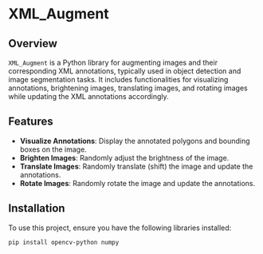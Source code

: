 # XML_Augment

## Overview

`XML_Augment` is a Python library for augmenting images and their corresponding XML annotations, typically used in object detection and image segmentation tasks. It includes functionalities for visualizing annotations, brightening images, translating images, and rotating images while updating the XML annotations accordingly.

## Features

- **Visualize Annotations**: Display the annotated polygons and bounding boxes on the image.
- **Brighten Images**: Randomly adjust the brightness of the image.
- **Translate Images**: Randomly translate (shift) the image and update the annotations.
- **Rotate Images**: Randomly rotate the image and update the annotations.

## Installation

To use this project, ensure you have the following libraries installed:

```bash
pip install opencv-python numpy
